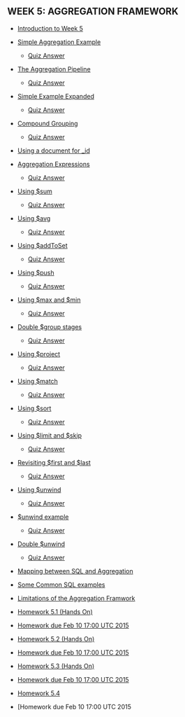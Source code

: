 WEEK 5: AGGREGATION FRAMEWORK
-----------------------------

-   [Introduction to Week
    5](https://www.youtube.com/watch?v=EaEIHm3CMQM#t=14)

-   [Simple Aggregation
    Example](https://www.youtube.com/watch?v=DQBXCsjeO5c#t=31)
    -   [Quiz Answer](https://www.youtube.com/watch?v=Nt0cQI86G40)
-   [The Aggregation
    Pipeline](https://www.youtube.com/watch?v=AuO8CEkTG6Y#t=70)
    -   [Quiz Answer]()
-   [Simple Example
    Expanded](https://www.youtube.com/watch?v=3lEpnMcfpCs#t=116)
    -   [Quiz Answer]()
-   [Compound Grouping](https://www.youtube.com/watch?v=qTbtax_cKcc)
    -   [Quiz Answer]()
-   [Using a document for
    \_id](https://www.youtube.com/watch?v=zoN4cj_XQzY)

-   [Aggregation
    Expressions](https://www.youtube.com/watch?v=L4G14MTfTgQ)
    -   [Quiz Answer]()
-   [Using \$sum](https://www.youtube.com/watch?v=93MSz3uDC1A)
    -   [Quiz Answer]()
-   [Using \$avg](https://www.youtube.com/watch?v=baIDZ-M5j7w#t=21)
    -   [Quiz Answer]()
-   [Using \$addToSet](https://www.youtube.com/watch?v=YzURaZnKI9s#t=32)
    -   [Quiz Answer]()
-   [Using \$push](https://www.youtube.com/watch?v=LQcBM-g0ACY#t=41)
    -   [Quiz Answer]()
-   [Using \$max and
    \$min](https://www.youtube.com/watch?v=BYoNX4trjOQ#t=59)
    -   [Quiz Answer]()
-   [Double \$group
    stages](https://www.youtube.com/watch?v=EIWF9Oxeb8M#t=67)
    -   [Quiz Answer]()
-   [Using \$project](https://www.youtube.com/watch?v=TbQ2PI5Fib0#t=76)
    -   [Quiz Answer]()
-   [Using \$match](https://www.youtube.com/watch?v=7RtHG90Hrbw)
    -   [Quiz Answer]()
-   [Using \$sort](https://www.youtube.com/watch?v=HUEtV7omSb8)
    -   [Quiz Answer]()
-   [Using \$limit and
    \$skip](https://www.youtube.com/watch?v=o5hzYKXUyrU#t=22)
    -   [Quiz Answer]()
-   [Revisiting \$first and
    \$last](https://www.youtube.com/watch?v=JOdAnxVAMwc#t=32)
    -   [Quiz Answer]()
-   [Using \$unwind](https://www.youtube.com/watch?v=E4aYOQPeQvI)
    -   [Quiz Answer]()
-   [\$unwind example](https://www.youtube.com/watch?v=U_4Enh2TTp4)
    -   [Quiz Answer]()
-   [Double \$unwind](https://www.youtube.com/watch?v=YXGL27217B8)
    -   [Quiz Answer]()
-   [Mapping between SQL and
    Aggregation](https://www.youtube.com/watch?v=auL2R0XKlyM)

-   [Some Common SQL
    examples](https://www.youtube.com/watch?v=ep2gLSR6C0U)

-   [Limitations of the Aggregation
    Framwork](https://www.youtube.com/watch?v=U_gRSxEq3c0)

-   [Homework 5.1 (Hands On)]()
-   [Homework due Feb 10 17:00 UTC 2015]()

-   [Homework 5.2 (Hands On)]()
-   [Homework due Feb 10 17:00 UTC 2015]()

-   [Homework 5.3 (Hands On)]()
-   [Homework due Feb 10 17:00 UTC 2015]()

-   [Homework 5.4]()
-   [Homework due Feb 10 17:00 UTC 2015
